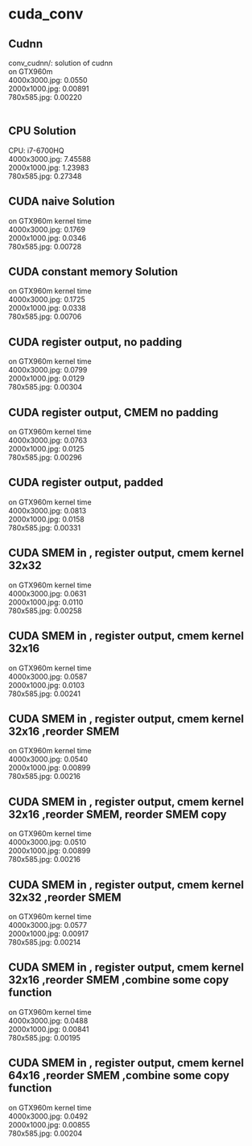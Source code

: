# cuda_conv
<h2>Cudnn</h2> 
conv_cudnn/: solution of cudnn <br />
on GTX960m <br />
4000x3000.jpg: 0.0550 <br />
2000x1000.jpg: 0.00891 <br />
780x585.jpg: 0.00220 <br /><br />

<h2>CPU Solution</h2> 
CPU: i7-6700HQ<br />
4000x3000.jpg: 7.45588 <br />
2000x1000.jpg: 1.23983 <br /> 
780x585.jpg: 0.27348 <br />

<h2>CUDA naive Solution</h2> 
on GTX960m kernel time<br />
4000x3000.jpg: 0.1769 <br />
2000x1000.jpg: 0.0346<br /> 
780x585.jpg: 0.00728 <br />

<h2>CUDA constant memory Solution</h2> 
on GTX960m kernel time<br />
4000x3000.jpg: 0.1725 <br />
2000x1000.jpg: 0.0338<br /> 
780x585.jpg: 0.00706 <br />

<h2>CUDA register output, no padding</h2> 
on GTX960m kernel time<br />
4000x3000.jpg: 0.0799 <br />
2000x1000.jpg: 0.0129<br /> 
780x585.jpg: 0.00304 <br />

<h2>CUDA register output, CMEM no padding</h2> 
on GTX960m kernel time<br />
4000x3000.jpg: 0.0763 <br />
2000x1000.jpg: 0.0125<br /> 
780x585.jpg: 0.00296 <br />

<h2>CUDA register output, padded</h2> 
on GTX960m kernel time<br />
4000x3000.jpg: 0.0813 <br />
2000x1000.jpg: 0.0158<br /> 
780x585.jpg: 0.00331 <br />

<h2>CUDA SMEM in , register output, cmem kernel 32x32</h2> 
on GTX960m kernel time<br />
4000x3000.jpg: 0.0631 <br />
2000x1000.jpg: 0.0110<br /> 
780x585.jpg: 0.00258 <br />

<h2>CUDA SMEM in , register output, cmem kernel 32x16 </h2> 
on GTX960m kernel time<br />
4000x3000.jpg: 0.0587 <br />
2000x1000.jpg: 0.0103<br /> 
780x585.jpg: 0.00241 <br />

<h2>CUDA SMEM in , register output, cmem kernel 32x16 ,reorder SMEM </h2> 
on GTX960m kernel time<br />
4000x3000.jpg: 0.0540 <br />
2000x1000.jpg: 0.00899<br /> 
780x585.jpg: 0.00216 <br />

<h2>CUDA SMEM in , register output, cmem kernel 32x16 ,reorder SMEM, reorder SMEM copy  </h2> 
on GTX960m kernel time<br />
4000x3000.jpg: 0.0510 <br />
2000x1000.jpg: 0.00899<br /> 
780x585.jpg: 0.00216 <br />


<h2>CUDA SMEM in , register output, cmem kernel 32x32 ,reorder SMEM </h2> 
on GTX960m kernel time<br />
4000x3000.jpg: 0.0577 <br />
2000x1000.jpg: 0.00917<br /> 
780x585.jpg: 0.00214 <br />


<h2>CUDA SMEM in , register output, cmem kernel 32x16 ,reorder SMEM ,combine some copy function</h2> 
on GTX960m kernel time<br />
4000x3000.jpg: 0.0488<br />
2000x1000.jpg: 0.00841<br /> 
780x585.jpg: 0.00195 <br />

<h2>CUDA SMEM in , register output, cmem kernel 64x16 ,reorder SMEM ,combine some copy function</h2> 
on GTX960m kernel time<br />
4000x3000.jpg: 0.0492<br />
2000x1000.jpg: 0.00855<br /> 
780x585.jpg: 0.00204 <br />





